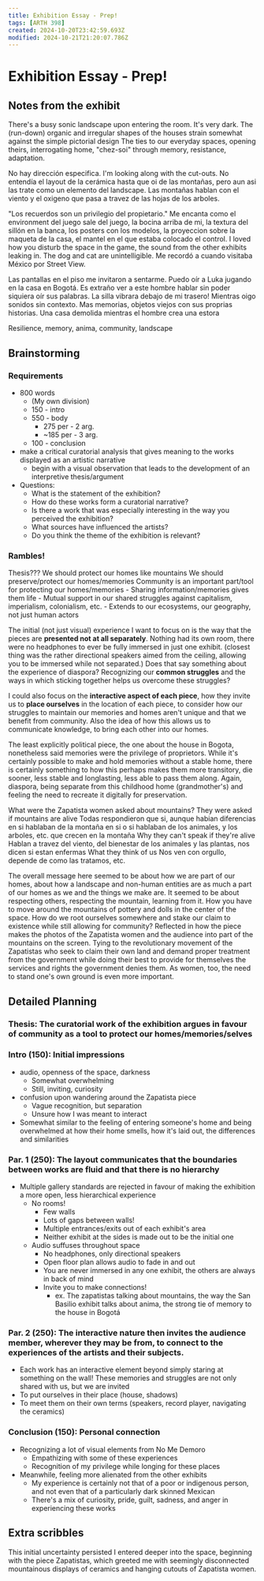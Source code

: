 ```yaml
---
title: Exhibition Essay - Prep!
tags: [ARTH 398]
created: 2024-10-20T23:42:59.693Z
modified: 2024-10-21T21:20:07.786Z
---
```


# Exhibition Essay - Prep!

## Notes from the exhibit

There's a busy sonic landscape upon entering the room. It's very dark. The (run-down) organic and irregular shapes of the houses strain somewhat against the simple pictorial design
The ties to our everyday spaces, opening theirs, interrogating home, "chez-soi" through memory, resistance, adaptation.

No hay dirección especifica. I'm looking along with the cut-outs. No entendía el layout de la cerámica hasta que oi de las montañas, pero aun asi las trate como un elemento del landscape.
Las montañas hablan con el viento y el oxigeno que pasa a travez de las hojas de los arboles.

"Los recuerdos son un privilegio del propietario."
Me encanta como el environment del juego sale del juego, la bocina arriba de mi, la textura del sillón en la banca, los posters con los modelos, la proyeccion sobre la maqueta de la casa, el mantel en el que estaba colocado el control. I loved how you disturb the space in the game, the sound from the other exhibits leaking in. The dog and cat are unintelligible. Me recordó a cuando visitaba México por Street View.

Las pantallas en el piso me invitaron a sentarme. Puedo oír a Luka jugando en la casa en Bogotá. Es extraño ver a este hombre hablar sin poder siquiera oír sus palabras. La silla vibrara debajo de mi trasero! Mientras oigo sonidos sin contexto. Mas memorias, objetos viejos con sus proprias historias. Una casa demolida mientras el hombre crea una estora

Resilience, memory, anima, community, landscape

## Brainstorming

### Requirements
- 800 words
	- (My own division)
	- 150 - intro
	- 550 - body
		- 275 per - 2 arg.
		- ~185 per - 3 arg. 
	- 100 - conclusion
- make a critical curatorial analysis that gives meaning to the works
displayed as an artistic narrative
	- begin with a visual observation that leads to the development of an interpretive thesis/argument
- Questions:
	- What is the statement of the exhibition?
	- How do these works form a curatorial narrative? 
	- Is there a work that was especially interesting in the way you perceived the exhibition?
	- What sources have influenced the artists?
	- Do you think the theme of the exhibition is relevant?

### Rambles!
Thesis??? 
We should protect our homes like mountains
We should preserve/protect our homes/memories
Community is an important part/tool for protecting our homes/memories
	- Sharing information/memories gives them life
	- Mutual support in our shared struggles against capitalism, imperialism, colonialism, etc.
	- Extends to our ecosystems, our geography, not just human actors

The initial (not just visual) experience I want to focus on is the way that the pieces are **presented not at all separately**. Nothing had its own room, there were no headphones to ever be fully immersed in just one exhibit. (closest thing was the rather directional speakers aimed from the ceiling, allowing you to be immersed while not separated.) Does that say something about the experience of diaspora? Recognizing our **common struggles** and the ways in which sticking together helps us overcome these struggles?

I could also focus on the **interactive aspect of each piece**, how they invite us to **place ourselves** in the location of each piece, to consider how our struggles to maintain our memories and homes aren't unique and that we benefit from community. Also the idea of how this allows us to communicate knowledge, to bring each other into our homes.

The least explicitly political piece, the one about the house in Bogota, nonetheless said memories were the privilege of proprietors. While it's certainly possible to make and hold memories without a stable home, there is certainly something to how this perhaps makes them more transitory, die sooner, less stable and longlasting, less able to pass them along. Again, diaspora, being separate from this childhood home (grandmother's) and feeling the need to recreate it digitally for preservation.

What were the Zapatista women asked about mountains?
They were asked if mountains are alive
Todas respondieron que si, aunque habian diferencias en si hablaban de la montaña en si o si hablaban de los animales, y los arboles, etc. que crecen en la montaña 
Why they can't speak if they're alive
Hablan a travez del viento, del bienestar de los animales y las plantas, nos dicen si estan enfermas
What they think of us
Nos ven con orgullo, depende de como las tratamos, etc.

The overall message here seemed to be about how we are part of our homes, about how a landscape and non-human entities are as much a part of our homes as we and the things we make are. It seemed to be about respecting others, respecting the mountain, learning from it. How you have to move around the mountains of pottery and dolls in the center of the space. How do we root ourselves somewhere and stake our claim to existence while still allowing for community? Reflected in how the piece makes the photos of the Zapatista women and the audience into part of the mountains on the screen. Tying to the revolutionary movement of the Zapatistas who seek to claim their own land and demand proper treatment from the government while doing their best to provide for themselves the services and rights the government denies them. As women, too, the need to stand one's own ground is even more important.

## Detailed Planning

### Thesis: The curatorial work of the exhibition argues in favour of community as a tool to protect our homes/memories/selves

### Intro (150): Initial impressions
- audio, openness of the space, darkness
	- Somewhat overwhelming
	- Still, inviting, curiosity
- confusion upon wandering around the Zapatista piece
	- Vague recognition, but separation
	- Unsure how I was meant to interact
- Somewhat similar to the feeling of entering someone's home and being overwhelmed at how their home smells, how it's laid out, the differences and similarities

### Par. 1 (250): The layout communicates that the boundaries between works are fluid and that there is no hierarchy
- Multiple gallery standards are rejected in favour of making the exhibition a more open, less hierarchical experience
	- No rooms!
		- Few walls
		- Lots of gaps between walls!
		- Multiple entrances/exits out of each exhibit's area
		- Neither exhibit at the sides is made out to be the initial one
	- Audio suffuses throughout space
		- No headphones, only directional speakers
		- Open floor plan allows audio to fade in and out
		- You are never immersed in any one exhibit, the others are always in back of mind
		- Invite you to make connections!
			- ex. The zapatistas talking about mountains, the way the San Basilio exhibit talks about anima, the strong tie of memory to the house in Bogotá


### Par. 2 (250): The interactive nature then invites the audience member, wherever they may be from, to connect to the experiences of the artists and their subjects.
- Each work has an interactive element beyond simply staring at something on the wall! These memories and struggles are not only shared with us, but we are invited 
- To put ourselves in their place (house, shadows)
- To meet them on their own terms (speakers, record player, navigating the ceramics)

### Conclusion (150): Personal connection
- Recognizing a lot of visual elements from No Me Demoro
	- Empathizing with some of these experiences
	- Recognition of my privilege while longing for these places
- Meanwhile, feeling more alienated from the other exhibits
	- My experience is certainly not that of a poor or indigenous person, and not even that of a particularly dark skinned Mexican
	- There's a mix of curiosity, pride, guilt, sadness, and anger in experiencing these works

## Extra scribbles
This initial uncertainty persisted I entered deeper into the space, beginning with the piece Zapatistas, which greeted me with seemingly disconnected mountainous displays of ceramics and hanging cutouts of Zapatista women. 
